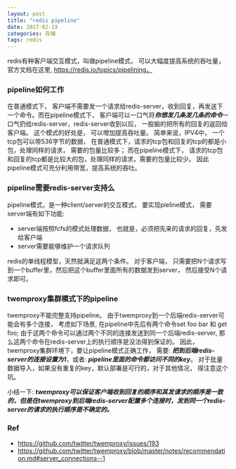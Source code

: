 ```yaml
---
layout: post
title: "redis pipeline"
date: 2017-02-19
categories: 存储
tags: redis 
---        
```


redis有种客户端交互模式，叫做pipeline模式， 可以大幅度提高系统的吞吐量， 官方文档在这里,  https://redis.io/topics/pipelining，

### pipeline如何工作 ###
在普通模式下， 客户端不需要发一个请求给redis-server，收到回复，再发送下一个命令。而在pipeline模式下， 客户端可以一口气将***你想发几条发几条的命令***一口气扔给redis-server，redis-server收到以后， 一股脑的把所有的回复的返回给客户端。 这个模式的好处是， 可以增加提高吞吐量。 简单来说，IPV4中， 一个tcp包可以带536字节的数据， 在普通模式下，请求的tcp包和回复的tcp的都是小包，处理同样的请求，  需要的包量比较多； 而在pipeline模式下， 请求的tcp包和回复的tcp都是比较大的包，处理同样的请求，需要的包量比较少。 因此pipeline模式可充分利用带宽，提高系统的吞吐。

### pipeline需要redis-server支持么 ###
pipeline模式，是一种client/server的交互模式， 要实现pieline模式， 需要server端有如下功能:
- server端按照fcfs的模式处理数据， 也就是，必须把先来的请求的回复，先发给客户端
- server需要能够维护一个请求队列

redis的单线程模型，天然就满足这两个条件。  对于客户端， 只需要把N个请求写到一个buffer里，然后把这个buffer里面所有的数据发到server， 然后接受N个请求即可。

### twemproxy集群模式下的pipeline ###
twemproxy不能完整支持pipeline。 由于twemproxy到一个后端redis-server可能会有多个连接， 考虑如下场景, 在pipeline中先后有两个命令set foo bar 和 get foo; 由于这两个命令可以通过两个不同的连接发送到同一个后端redis-server,  那么这两个命令在redis-server上的执行顺序是没法得到保证的。 因此， twemproxy集群环境下，要让pipeline模式正确工作， 需要:  ***把到后端redis-server的连接设置为1***，或者: ***pipeline里面的命令都访问不同的key***。 对于批量数据导入，如果没有重复的key，默认部署是可行的，对于其他情况， 得注意这个坑。

小结一下:  ***twemproxy可以保证客户端收到回复的顺序和其发请求的顺序是一致的，但是在twemproxy到后端redis-server配置多个连接时，发到同一个redis-server的请求的执行顺序是不确定的。***

### Ref ###
- https://github.com/twitter/twemproxy/issues/193 
- https://github.com/twitter/twemproxy/blob/master/notes/recommendation.md#server_connections--1 

